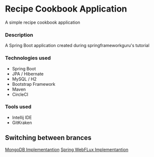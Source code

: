 # Recipe Cookbook Application
A simple recipe cookbook application
### Description
A Spring Boot application created during springframeworkguru's tutorial
### Technologies used
* Spring Boot
* JPA / Hibernate
* MySQL / H2 
* Bootstrap Framework
* Maven
* CircleCI
### Tools used
* Intellij IDE
* GitKraken 
## Switching between brances
[MongoDB Implementantion](https://github.com/GeorgeTsianakas/recipeapp/tree/master-mongo)
[Spring WebFLux Implementantion](https://github.com/GeorgeTsianakas/recipeapp/tree/master-reactive)
